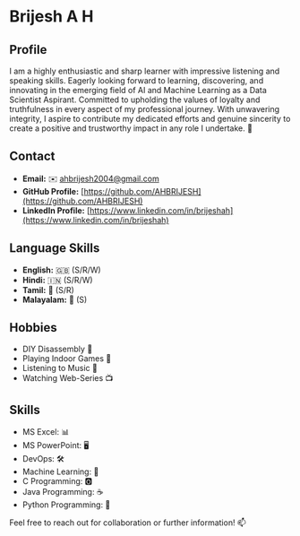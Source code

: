 # Brijesh A H

## Profile
I am a highly enthusiastic and sharp learner with impressive listening and speaking skills. Eagerly looking forward to learning, discovering, and innovating in the emerging field of AI and Machine Learning as a Data Scientist Aspirant. Committed to upholding the values of loyalty and truthfulness in every aspect of my professional journey. With unwavering integrity, I aspire to contribute my dedicated efforts and genuine sincerity to create a positive and trustworthy impact in any role I undertake. 🚀

## Contact
- **Email:** ✉️ ahbrijesh2004@gmail.com
- **GitHub Profile:** [https://github.com/AHBRIJESH](https://github.com/AHBRIJESH)
- **LinkedIn Profile:** [https://www.linkedin.com/in/brijeshah](https://www.linkedin.com/in/brijeshah)

## Language Skills
- **English:** 🇬🇧 (S/R/W)
- **Hindi:** 🇮🇳 (S/R/W)
- **Tamil:** 🌴 (S/R)
- **Malayalam:** 🌴 (S)

## Hobbies
- DIY Disassembly 🔧
- Playing Indoor Games 🎲
- Listening to Music 🎵
- Watching Web-Series 📺

## Skills
- MS Excel: 📊
- MS PowerPoint: 🖥️
- DevOps: 🛠️
- Machine Learning: 🤖
- C Programming: 🅾️
- Java Programming: ☕
- Python Programming: 🐍

Feel free to reach out for collaboration or further information! 📫
